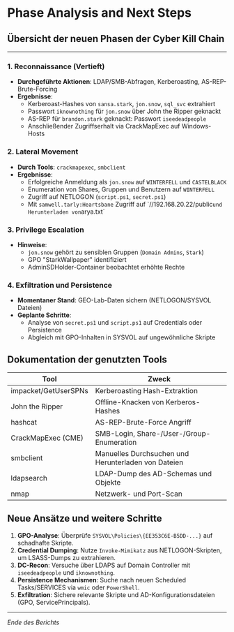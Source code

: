 # Phase Analysis and Next Steps

## Übersicht der neuen Phasen der Cyber Kill Chain

---

### 1. Reconnaissance (Vertieft)
- **Durchgeführte Aktionen**: LDAP/SMB-Abfragen, Kerberoasting, AS-REP-Brute-Forcing
- **Ergebnisse**:
  - Kerberoast-Hashes von `sansa.stark`, `jon.snow`, `sql_svc` extrahiert
  - Passwort `iknownothing` für `jon.snow` über John the Ripper geknackt
  - AS-REP für `brandon.stark` geknackt: Passwort `iseedeadpeople`
  - Anschließender Zugriffserhalt via CrackMapExec auf Windows-Hosts

### 2. Lateral Movement
- **Durch Tools**: `crackmapexec`, `smbclient`
- **Ergebnisse**:
  - Erfolgreiche Anmeldung als `jon.snow` auf `WINTERFELL` und `CASTELBLACK`
  - Enumeration von Shares, Gruppen und Benutzern auf `WINTERFELL`
  - Zugriff auf NETLOGON (`script.ps1`, `secret.ps1`)
  - Mit `samwell.tarly:Heartsbane` Zugriff auf \`//192.168.20.22/public` und Herunterladen von `arya.txt`

### 3. Privilege Escalation
- **Hinweise**:
  - `jon.snow` gehört zu sensiblen Gruppen (`Domain Admins`, `Stark`)
  - GPO "StarkWallpaper" identifiziert
  - AdminSDHolder-Container beobachtet erhöhte Rechte

### 4. Exfiltration und Persistence
- **Momentaner Stand**: GEO-Lab-Daten sichern (NETLOGON/SYSVOL Dateien)
- **Geplante Schritte**:
  - Analyse von `secret.ps1` und `script.ps1` auf Credentials oder Persistence
  - Abgleich mit GPO-Inhalten in SYSVOL auf ungewöhnliche Skripte

## Dokumentation der genutzten Tools

| Tool                  | Zweck                                             |
|-----------------------|---------------------------------------------------|
| impacket/GetUserSPNs  | Kerberoasting Hash-Extraktion                     |
| John the Ripper       | Offline-Knacken von Kerberos-Hashes               |
| hashcat               | AS-REP-Brute-Force Angriff                        |
| CrackMapExec (CME)    | SMB-Login, Share-/User-/Group-Enumeration         |
| smbclient             | Manuelles Durchsuchen und Herunterladen von Dateien |
| ldapsearch            | LDAP-Dump des AD-Schemas und Objekte               |
| nmap                  | Netzwerk- und Port-Scan                            |

## Neue Ansätze und weitere Schritte

1. **GPO-Analyse**: Überprüfe `SYSVOL\Policies\{EE353C6E-B5DD-...}` auf schadhafte Skripte.
2. **Credential Dumping**: Nutze `Invoke-Mimikatz` aus NETLOGON-Skripten, um LSASS-Dumps zu extrahieren.
3. **DC-Recon**: Versuche über LDAPS auf Domain Controller mit `iseedeadpeople` und `iknownothing`.
4. **Persistence Mechanismen**: Suche nach neuen Scheduled Tasks/SERVICES via `wmic` oder `PowerShell`.
5. **Exfiltration**: Sichere relevante Skripte und AD-Konfigurationsdateien (GPO, ServicePrincipals).

---

*Ende des Berichts*